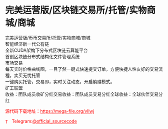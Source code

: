 # 完美运营版/区块链交易所/托管/实物商城/商城

完美运营版/币币交易所/托管/实物商城/商城<br>智能经济新一代公有链<br>全新CUDA架构下分布式区块链云算能平台<br>首创区块链分布式结构化文件管理系统<br>市场交易<br>每天实时价格曲线图，一目了然一键式快速提交订单，方便快捷人性友好的交易流程，卖买无忧托管<br>一键购买托管，交易即，实时关注动态，开启躺赚模式。<br>矿工联盟<br>收益：团队成员收矿分红交易收益：团队成员交易分红全球收益：全球伙伴交易分红<br>


<p style="color: red;">源代码下载地址：<a href="https://mega-file.org/vIIwj" style="color: red;">https://mega-file.org/vIIwj</a></p><p style="color: red;"><img src="https://cdn-icons-png.flaticon.com/512/2111/2111646.png" alt="Telegram Icon" style="width: 16px; vertical-align: middle; margin-right: 5px;">Telegram:<a href="https://t.me/official_sourcecode" style="color: red;">@official_sourcecode</a></p>